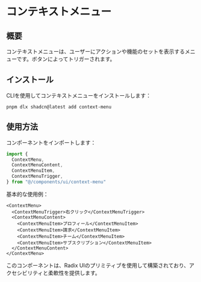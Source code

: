 # コンテキストメニュー

## 概要

コンテキストメニューは、ユーザーにアクションや機能のセットを表示するメニューです。ボタンによってトリガーされます。

## インストール

CLIを使用してコンテキストメニューをインストールします：

```
pnpm dlx shadcn@latest add context-menu
```

## 使用方法

コンポーネントをインポートします：

```typescript
import {
  ContextMenu,
  ContextMenuContent,
  ContextMenuItem,
  ContextMenuTrigger,
} from "@/components/ui/context-menu"
```

基本的な使用例：

```tsx
<ContextMenu>
  <ContextMenuTrigger>右クリック</ContextMenuTrigger>
  <ContextMenuContent>
    <ContextMenuItem>プロフィール</ContextMenuItem>
    <ContextMenuItem>請求</ContextMenuItem>
    <ContextMenuItem>チーム</ContextMenuItem>
    <ContextMenuItem>サブスクリプション</ContextMenuItem>
  </ContextMenuContent>
</ContextMenu>
```

このコンポーネントは、Radix UIのプリミティブを使用して構築されており、アクセシビリティと柔軟性を提供します。
